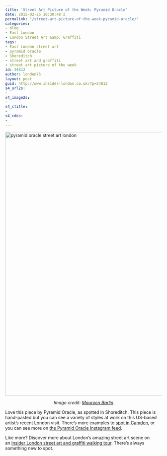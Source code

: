 ```yaml
---
title: 'Street Art Picture of the Week: Pyramid Oracle'
date: 2015-02-25 10:30:48 Z
permalink: "/street-art-picture-of-the-week-pyramid-oracle/"
categories:
- blog
- East London
- London Street Art &amp; Graffiti
tags:
- East London street art
- pyramid oracle
- Shoreditch
- street art and graffiti
- street art picture of the week
id: 24812
author: london75
layout: post
guid: http://www.insider-london.co.uk/?p=24812
s4_url2s:
- 
s4_image2s:
- 
s4_ctitle:
- 
s4_cdes:
- 
---
```


<img class="aligncenter wp-image-24814 size-full" src="http://www.insider-london.co.uk/wp-content/uploads/2015/02/pyramid-oracle_mini.jpg" alt="pyramid oracle street art london" width="569" height="850" />

<p style="text-align: center;">
  <em>Image credit: <a href="www.flickr.com/photos/maureen_barlin/16620468321" target="_blank">Maureen Barlin</a></em>
</p>

Love this piece by Pyramid Oracle, as spotted in Shoreditch. This piece is hand-pasted but you can see a variety of styles at work on this US-based artist&#8217;s recent London visit. There&#8217;s more examples to <a href="http://www.insider-london.co.uk/2015/01/28/street-art-pictures-of-the-week-camden-market/" target="_blank">spot in Camden</a>, or you can see more on <a href="https://instagram.com/pyramidoracle/" target="_blank">the Pyramid Oracle Instagram feed</a>.

Like more? Discover more about London&#8217;s amazing street art scene on an <a href="http://www.insider-london.co.uk/london-graffiti-artists-walking-tours/" target="_blank">Insider London street art and graffiti walking tour</a>. There&#8217;s always something new to spot.